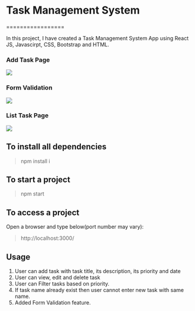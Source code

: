 # Task Management System
=================


In this project, I have created a Task Management System App using React JS, Javascirpt, CSS, Bootstrap and HTML.

### Add Task Page
![](https://github.com/Nikitadhonnar16/TodoList_React_Assignment/blob/main/images/Add_Task.png) 

### Form Validation
![](https://github.com/Nikitadhonnar16/TodoList_React_Assignment/blob/main/images/Form_Validation.png) 

### List Task Page
![](https://github.com/Nikitadhonnar16/TodoList_React_Assignment/blob/main/images/List_View.png) 


## To install all dependencies ##
> npm install i

## To start a project ##
> npm start

## To access a project ##

Open a browser and type below(port number may vary):
> http://localhost:3000/


## Usage

1. User can add task with task title, its description, its priority and date  
2. User can view, edit and delete task
3. User can Filter tasks based on priority.
4. If task name already exist then user cannot enter new task with same name.
5. Added Form Validation feature.



